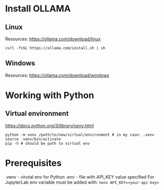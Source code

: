 # Install OLLAMA
## Linux
Resources: https://ollama.com/download/linux
```
curl -fsSL https://ollama.com/install.sh | sh
```

## Windows
Resources: https://ollama.com/download/windows

# Working with Python

## Virtual environment
*https://docs.python.org/3/library/venv.html*

```
python -m venv /path/to/new/virtual/environment # in my case: .venv
source .venv/bin/activate
pip -V # should be path to virtual env
```

# Prerequisites
.venv - virutal env for Python
.env - file with API_KEY value specified
For JupyterLab env variable must be added with: `%env API_KEY=<your-api-key>`


